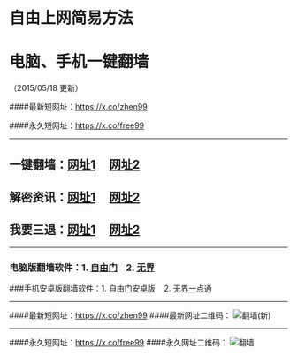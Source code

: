 # 自由上网简易方法
# 电脑、手机一键翻墙
（2015/05/18 更新）

####最新短网址：https://x.co/zhen99

####永久短网址：https://x.co/free99

***

## 一键翻墙：<a href="https://d3e6qfhusa3vhe.cloudfront.net" target="_blank">网址1</a>&nbsp;&nbsp;&nbsp;&nbsp;&nbsp;<a href="https://d3cnzdqnl5l09d.cloudfront.net" target="_blank">网址2</a>

## 解密资讯：<a href="https://d3cnzdqnl5l09d.cloudfront.net/zhen99.php" target="_blank">网址1</a>&nbsp;&nbsp;&nbsp;&nbsp;&nbsp;<a href="https://d2187grypo2gfr.cloudfront.net/zhen99.php" target="_blank">网址2</a>

## 我要三退：<a href="https://d3cnzdqnl5l09d.cloudfront.net/zs.php/url/d29duwb7un2osd.cloudfront.net/8" target="_blank">网址1</a>&nbsp;&nbsp;&nbsp;&nbsp;&nbsp;<a href="https://dvlkyogqbetr1.cloudfront.net/ogST.aspx" target="_blank">网址2</a>

***

### 电脑版翻墙软件：1. <a href="https://d3b07nb9ldi3br.cloudfront.net/fga01.php?fid=fg753p.zip" target="_blank">自由门</a>&nbsp;&nbsp;&nbsp;&nbsp;2. <a href="https://d3b07nb9ldi3br.cloudfront.net/fga01.php?fid=u1405.zip" target="_blank">无界</a>

###手机安卓版翻墙软件：1. <a href="https://d3b07nb9ldi3br.cloudfront.net/fga01.php?fid=fgma32.apk" target="_blank">自由门安卓版</a>&nbsp;&nbsp;&nbsp;&nbsp;2. <a href="https://d3b07nb9ldi3br.cloudfront.net/fga01.php?fid=um3.1.apk" target="_blank">无界一点通</a>

***

####最新短网址：https://x.co/zhen99
####最新网址二维码：
![翻墙(新)](https://d3b07nb9ldi3br.cloudfront.net/pic/yjfq1.png)

***

####永久短网址：https://x.co/free99
####永久网址二维码：
![翻墙](https://d3b07nb9ldi3br.cloudfront.net/pic/yjfq0.png)
